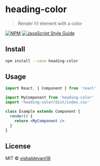 # heading-color

> Render h1 element with a color 

[![NPM](https://img.shields.io/npm/v/heading-color.svg)](https://www.npmjs.com/package/heading-color) [![JavaScript Style Guide](https://img.shields.io/badge/code_style-standard-brightgreen.svg)](https://standardjs.com)

## Install

```bash
npm install --save heading-color
```

## Usage

```jsx
import React, { Component } from 'react'

import MyComponent from 'heading-color'
import 'heading-color/dist/index.css'

class Example extends Component {
  render() {
    return <MyComponent />
  }
}
```

## License

MIT © [vishaldevani18](https://github.com/vishaldevani18)
